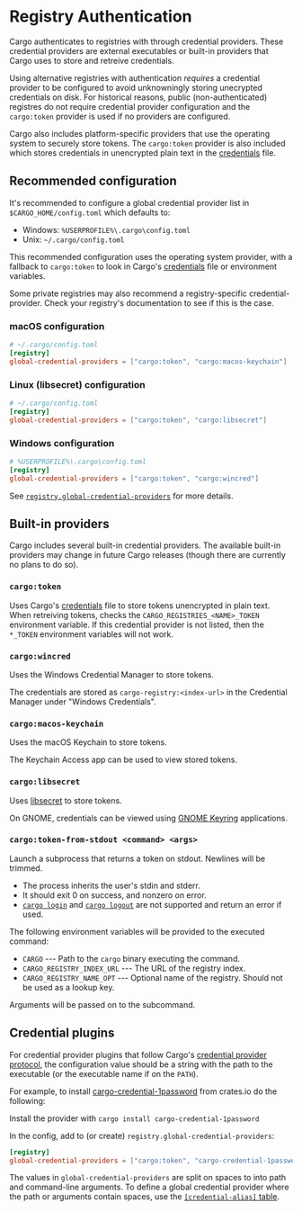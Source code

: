 # Registry Authentication
Cargo authenticates to registries with through credential providers. These
credential providers are external executables or built-in providers that Cargo
uses to store and retreive credentials.

Using alternative registries with authentication *requires* a credential provider to be configured
to avoid unknowningly storing unecrypted credentials on disk. For historical reasons, public
(non-authenticated) registres do not require credential provider configuration and the `cargo:token`
provider is used if no providers are configured.

Cargo also includes platform-specific providers that use the operating system to securely store
tokens. The `cargo:token` provider is also included which stores credentials in unencrypted plain
text in the [credentials](config.md#credentials) file. 

## Recommended configuration
It's recommended to configure a global credential provider list in `$CARGO_HOME/config.toml`
which defaults to:
* Windows: `%USERPROFILE%\.cargo\config.toml`
* Unix: `~/.cargo/config.toml`

This recommended configuration uses the operating system provider, with a fallback to `cargo:token`
to look in Cargo's [credentials](config.md#credentials) file or environment variables.

Some private registries may also recommend a registry-specific credential-provider. Check your
registry's documentation to see if this is the case.

### macOS configuration
```toml
# ~/.cargo/config.toml
[registry]
global-credential-providers = ["cargo:token", "cargo:macos-keychain"]
```

### Linux (libsecret) configuration
```toml
# ~/.cargo/config.toml
[registry]
global-credential-providers = ["cargo:token", "cargo:libsecret"]
```

### Windows configuration
```toml
# %USERPROFILE%\.cargo\config.toml
[registry]
global-credential-providers = ["cargo:token", "cargo:wincred"]
```

See [`registry.global-credential-providers`](config.md#registryglobal-credential-providers)
for more details.

## Built-in providers
Cargo includes several built-in credential providers. The available built-in providers
may change in future Cargo releases (though there are currently no plans to do so).

### `cargo:token`
Uses Cargo's [credentials](config.md#credentials) file to store tokens unencrypted in plain text.
When retreiving tokens, checks the `CARGO_REGISTRIES_<NAME>_TOKEN` environment variable.
If this credential provider is not listed, then the `*_TOKEN` environment variables will not work.

### `cargo:wincred`
Uses the Windows Credential Manager to store tokens.

The credentials are stored as `cargo-registry:<index-url>` in the Credential Manager
under "Windows Credentials".

### `cargo:macos-keychain`
Uses the macOS Keychain to store tokens.

The Keychain Access app can be used to view stored tokens.

### `cargo:libsecret`
Uses [libsecret](https://wiki.gnome.org/Projects/Libsecret) to store tokens.

On GNOME, credentials can be viewed using [GNOME Keyring](https://wiki.gnome.org/Projects/GnomeKeyring)
applications.

### `cargo:token-from-stdout <command> <args>`
Launch a subprocess that returns a token on stdout. Newlines will be trimmed.
* The process inherits the user's stdin and stderr.
* It should exit 0 on success, and nonzero on error.
* [`cargo login`] and [`cargo logout`] are not supported and return an error if used.

The following environment variables will be provided to the executed command:

* `CARGO` --- Path to the `cargo` binary executing the command.
* `CARGO_REGISTRY_INDEX_URL` --- The URL of the registry index.
* `CARGO_REGISTRY_NAME_OPT` --- Optional name of the registry. Should not be used as a lookup key.

Arguments will be passed on to the subcommand.

[`cargo login`]: ../commands/cargo-login.md
[`cargo logout`]: ../commands/cargo-logout.md

## Credential plugins
For credential provider plugins that follow Cargo's [credential provider protocol](credential-provider-protocol.md),
the configuration value should be a string with the path to the executable (or the executable name if on the `PATH`).

For example, to install [cargo-credential-1password](https://crates.io/crates/cargo-credential-1password)
from crates.io do the following:

Install the provider with `cargo install cargo-credential-1password`

In the config, add to (or create) `registry.global-credential-providers`:
```toml
[registry]
global-credential-providers = ["cargo:token", "cargo-credential-1password --email you@example.com"]
```

The values in `global-credential-providers` are split on spaces to into path and command-line arguments. To
define a global credential provider where the path or arguments contain spaces, use
the [`[credential-alias]` table](config.md#credential-alias).

